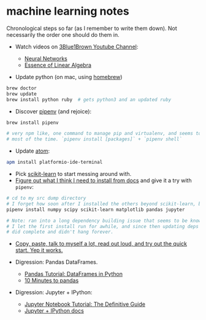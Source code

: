 # machine learning notes

Chronological steps so far (as I remember to write them down). Not necessarily the order one should do them in.

* Watch videos on [3Blue1Brown Youtube Channel](https://www.youtube.com/channel/UCYO_jab_esuFRV4b17AJtAw):
    * [Neural Networks](https://www.youtube.com/watch?v=aircAruvnKk&list=PLZHQObOWTQDNU6R1_67000Dx_ZCJB-3pi)
    * [Essence of Linear Algebra](https://www.youtube.com/watch?v=kjBOesZCoqc&list=PLZHQObOWTQDPD3MizzM2xVFitgF8hE_ab)

* Update python (on mac, using [homebrew](https://brew.sh/))

```bash
brew doctor
brew update
brew install python ruby  # gets python3 and an updated ruby
```

* Discover [pipenv](https://docs.pipenv.org/) (and rejoice):

```bash
brew install pipenv

# very npm like, one command to manage pip and virtualenv, and seems to do the right thing
# most of the time. `pipenv install [packages]` + `pipenv shell`
```

* Update [atom](https://atom.io):

```bash
apm install platformio-ide-terminal
```

* Pick [scikit-learn](http://scikit-learn.org/) to start messing around with.
* [Figure out what I think I need to install from docs](http://scikit-learn.org/stable/install.html) and give it a try with `pipenv`:

```bash
# cd to my src dump directory
# I forget how soon after I installed the others beyond scikit-learn, but I did relatively quickly
pipenv install numpy scipy scikit-learn matplotlib pandas jupyter

# Note: ran into a long dependency building issue that seems to be known with pipenv but doesn't happen to everyone.
# I let the first install run for awhile, and since then updating deps hasn't been a problem. It eventually
# did complete and didn't hang forever.
```

* [Copy, paste, talk to myself a lot, read out loud, and try out the quick start. Yep it works.](http://scikit-learn.org/stable/tutorial/basic/tutorial.html)

* Digression: Pandas DataFrames.
    * [Pandas Tutorial: DataFrames in Python](https://www.datacamp.com/community/tutorials/pandas-tutorial-dataframe-python)
    * [10 Minutes to pandas](https://pandas.pydata.org/pandas-docs/stable/10min.html)

* Digression: Jupyter + IPython:
    * [Jupyter Notebook Tutorial: The Definitive Guide](https://www.datacamp.com/community/tutorials/tutorial-jupyter-notebook)
    * [Jupyter + IPython docs](http://ipython.readthedocs.io/en/stable/interactive/index.html)
